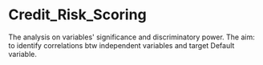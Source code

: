 # Credit_Risk_Scoring
The analysis on variables' significance and discriminatory power. 
The aim: to identify correlations btw independent variables and target Default variable.
